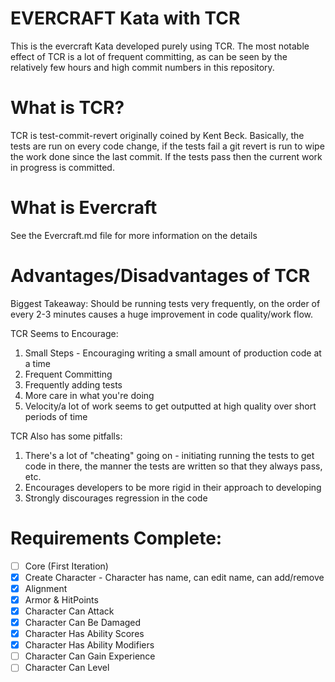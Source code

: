 # EVERCRAFT Kata with TCR

This is the evercraft Kata developed purely using TCR. The most notable effect of TCR is a lot of frequent
committing, as can be seen by the relatively few hours and high commit numbers in this repository.

# What is TCR?

TCR is test-commit-revert originally coined by Kent Beck. Basically, the tests are run on every code change,
if the tests fail a git revert is run to wipe the work done since the last commit. If the tests pass then
the current work in progress is committed.

# What is Evercraft
See the Evercraft.md file for more information on the details

# Advantages/Disadvantages of TCR

Biggest Takeaway:
Should be running tests very frequently, on the order of every 2-3 minutes causes a huge improvement
in code quality/work flow.


TCR Seems to Encourage:
1. Small Steps - Encouraging writing a small amount of production code at a time
2. Frequent Committing
3. Frequently adding tests
4. More care in what you're doing
5. Velocity/a lot of work seems to get outputted at high quality over short periods of time

TCR Also has some pitfalls:
1. There's a lot of "cheating" going on - initiating running the tests to get code in there,
the manner the tests are written so that they always pass, etc.
2. Encourages developers to be more rigid in their approach to developing
3. Strongly discourages regression in the code


# Requirements Complete:
* [ ] Core (First Iteration)
* [x] Create Character - Character has name, can edit name, can add/remove
* [x] Alignment
* [x] Armor & HitPoints
* [x] Character Can Attack
* [x] Character Can Be Damaged
* [x] Character Has Ability Scores
* [x] Character Has Ability Modifiers
* [ ] Character Can Gain Experience
* [ ] Character Can Level
